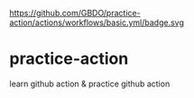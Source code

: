 https://github.com/GBDO/practice-action/actions/workflows/basic.yml/badge.svg
# practice-action
learn github action &amp; practice github action
